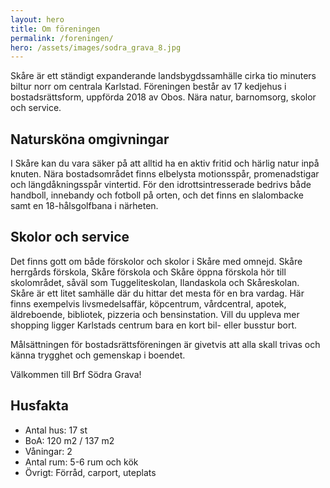 ```yaml
---
layout: hero
title: Om föreningen
permalink: /foreningen/
hero: /assets/images/sodra_grava_8.jpg
---
```


Skåre är ett ständigt expanderande landsbygdssamhälle cirka tio minuters biltur norr om centrala Karlstad. Föreningen består av 17 kedjehus i bostadsrättsform, uppförda 2018 av Obos. Nära natur, barnomsorg, skolor och service. 

## Natursköna omgivningar

I Skåre kan du vara säker på att alltid ha en aktiv fritid och härlig natur inpå knuten. Nära bostadsområdet finns elbelysta motionsspår, promenadstigar och längdåkningsspår vintertid. För den idrottsintresserade bedrivs både handboll, innebandy och fotboll på orten, och det finns en slalombacke samt en 18-hålsgolfbana i närheten. 


## Skolor och service

Det finns gott om både förskolor och skolor i Skåre med omnejd. Skåre herrgårds förskola, Skåre förskola och Skåre öppna förskola hör till skolområdet, såväl som Tuggeliteskolan, Ilandaskola och Skåreskolan. Skåre är ett litet samhälle där du hittar det mesta för en bra vardag. Här finns exempelvis livsmedelsaffär, köpcentrum, vårdcentral, apotek, äldreboende, bibliotek, pizzeria och bensinstation. Vill du uppleva mer shopping ligger Karlstads centrum bara en kort bil- eller busstur bort.

Målsättningen för bostadsrättsföreningen är givetvis att alla skall trivas och känna trygghet och gemenskap i boendet.

Välkommen till Brf Södra Grava!


## Husfakta

- Antal hus: 17 st
- BoA: 120 m2 / 137 m2
- Våningar: 2
- Antal rum: 5-6 rum och kök
- Övrigt: Förråd, carport, uteplats